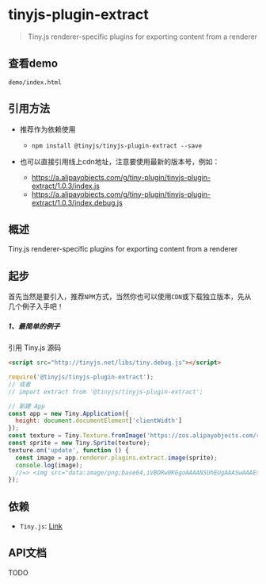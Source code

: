 # tinyjs-plugin-extract

> Tiny.js renderer-specific plugins for exporting content from a renderer

## 查看demo

`demo/index.html`

## 引用方法

* 推荐作为依赖使用

  * `npm install @tinyjs/tinyjs-plugin-extract --save`

* 也可以直接引用线上cdn地址，注意要使用最新的版本号，例如：

  * https://a.alipayobjects.com/g/tiny-plugin/tinyjs-plugin-extract/1.0.3/index.js
  * https://a.alipayobjects.com/g/tiny-plugin/tinyjs-plugin-extract/1.0.3/index.debug.js

## 概述
Tiny.js renderer-specific plugins for exporting content from a renderer

## 起步
首先当然是要引入，推荐`NPM`方式，当然你也可以使用`CDN`或下载独立版本，先从几个例子入手吧！

##### 1、最简单的例子

引用 Tiny.js 源码
``` html
<script src="http://tinyjs.net/libs/tiny.debug.js"></script>
```
``` js
require('@tinyjs/tinyjs-plugin-extract');
// 或者
// import extract from '@tinyjs/tinyjs-plugin-extract';

// 新建 App
const app = new Tiny.Application({
  height: document.documentElement['clientWidth']
});
const texture = Tiny.Texture.fromImage('https://zos.alipayobjects.com/rmsportal/nJBojwdMJfUqpCWvwyoA.png');
const sprite = new Tiny.Sprite(texture);
texture.on('update', function () {
  const image = app.renderer.plugins.extract.image(sprite);
  console.log(image);
  //=> <img src="data:image/png;base64,iVBORw0KGgoAAAANSUhEUgAAASwAAAEsC..SuQmCC">
});
```

## 依赖
- `Tiny.js`: [Link](http://tinyjs.net/#/docs/api)

## API文档

TODO
